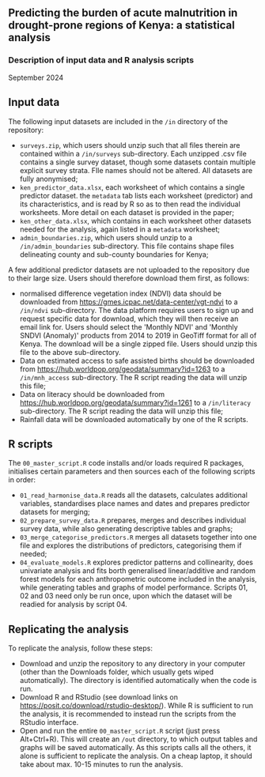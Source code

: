 ## Predicting the burden of acute malnutrition in drought-prone regions of Kenya: a statistical analysis
### Description of input data and R analysis scripts
September 2024

## Input data
The following input datasets are included in the `/in` directory of the repository:
* `surveys.zip`, which users should unzip such that all files therein are contained within a `/in/surveys` sub-directory. Each unzipped .csv file contains a single survey dataset, though some datasets contain multiple explicit survey strata. FIle names should not be altered. All datasets are fully anonymised;
* `ken_predictor_data.xlsx`, each worksheet of which contains a single predictor dataset. the `metadata` tab lists each worksheet (predictor) and its characteristics, and is read by R so as to then read the individual worksheets. More detail on each dataset is provided in the paper;
* `ken_other_data.xlsx`, which contains in each worksheet other datasets needed for the analysis, again listed in a `metadata` worksheet;
* `admin_boundaries.zip`, which users should unzip to a `/in/admin_boundaries` sub-directory. This file contains shape files delineating county and sub-county boundaries for Kenya;

A few additional predictor datasets are not uploaded to the repository due to their large size. Users should therefore download them first, as follows:
* normalised difference vegetation index (NDVI) data should be downloaded from https://gmes.icpac.net/data-center/vgt-ndvi to a `/in/ndvi` sub-directory. The data platform requires users to sign up and request specific data for download, which they will then receive an email link for. Users should select the 'Monthly NDVI' and 'Monthly SNDVI (Anomaly)' products from 2014 to 2019 in GeoTiff format for all of Kenya. The download will be a single zipped file. Users should unzip this file to the above sub-directory.
* Data on estimated access to safe assisted births should be downloaded from https://hub.worldpop.org/geodata/summary?id=1263 to a `/in/mnh_access` sub-directory. The R script reading the data will unzip this file;
* Data on literacy should be downloaded from https://hub.worldpop.org/geodata/summary?id=1261 to a `/in/literacy` sub-directory. The R script reading the data will unzip this file;
* Rainfall data will be downloaded automatically by one of the R scripts.

## R scripts
The `00_master_script.R` code installs and/or loads required R packages, initialises certain parameters and then sources each of the following scripts in order:
* `01_read_harmonise_data.R` reads all the datasets, calculates additional variables, standardises place names and dates and prepares predictor datasets for merging;
* `02_prepare_survey_data.R` prepares, merges and describes individual survey data, while also generating descriptive tables and graphs;
* `03_merge_categorise_predictors.R` merges all datasets together into one file and explores the distributions of predictors, categorising them if needed;
* `04_evaluate_models.R` explores predictor patterns and collinearity, does univariate analysis and fits borth generalised linear/additive and random forest models for each anthropometric outcome included in the analysis, while generating tables and graphs of model performance.
Scripts 01, 02 and 03 need only be run once, upon which the dataset will be readied for analysis by script 04.

## Replicating the analysis
To replicate the analysis, follow these steps:
* Download and unzip the repository to any directory in your computer (other than the Downloads folder, which usually gets wiped automatically). The directory is identified automatically when the code is run.
* Download R and RStudio (see download links on https://posit.co/download/rstudio-desktop/). While R is sufficient to run the analysis, it is recommended to instead run the scripts from the RStudio interface.
* Open and run the entire `00_master_script.R` script (just press Alt+Ctrl+R). This will create an `/out` directory, to which output tables and graphs will be saved automatically. As this scripts calls all the others, it alone is sufficient to replicate the analysis. On a cheap laptop, it should take about max. 10-15 minutes to run the analysis.
